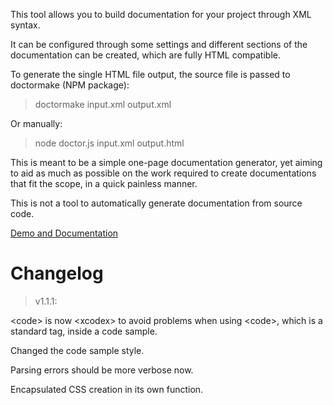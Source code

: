 This tool allows you to build documentation for your project through XML syntax. 

It can be configured through some settings and different sections of the documentation can be created, which are fully HTML compatible.

To generate the single HTML file output, the source file is passed to doctormake (NPM package):

>doctormake input.xml output.xml

Or manually:

>node doctor.js input.xml output.html

This is meant to be a simple one-page documentation generator, yet aiming to aid as much as possible on the work required to create documentations that fit the scope, in a quick painless manner.

This is not a tool to automatically generate documentation from source code.

[Demo and Documentation](https://madprops.github.io/Doctor/)

# Changelog

>v1.1.1: 

&lt;code&gt; is now &lt;xcodex&gt; to avoid problems when using &lt;code&gt;, which is a standard tag, inside a code sample.

Changed the code sample style.

Parsing errors should be more verbose now.

Encapsulated CSS creation in its own function.